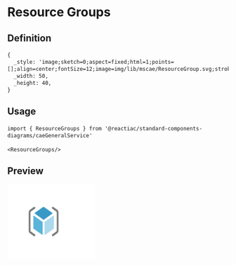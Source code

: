 # Resource Groups

## Definition

```
{
  _style: 'image;sketch=0;aspect=fixed;html=1;points=[];align=center;fontSize=12;image=img/lib/mscae/ResourceGroup.svg;strokeColor=none;',
  _width: 50,
  _height: 40,
}
```

## Usage

```
import { ResourceGroups } from '@reactiac/standard-components-diagrams/caeGeneralService'

<ResourceGroups/>
```

## Preview

<img src="./resource-groups.png" width="200"/>
